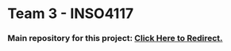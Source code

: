 # Team 3 - INSO4117
### Main repository for this project: [Click Here to Redirect.](https://github.com/uprm-inso-4115-2020-2021-s2/semester-project-team-3)
